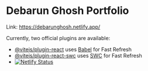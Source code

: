 # Debarun Ghosh Portfolio

Link: https://debarunghosh.netlify.app/

Currently, two official plugins are available:

- [@vitejs/plugin-react](https://github.com/vitejs/vite-plugin-react/blob/main/packages/plugin-react/README.md) uses [Babel](https://babeljs.io/) for Fast Refresh
- [@vitejs/plugin-react-swc](https://github.com/vitejs/vite-plugin-react-swc) uses [SWC](https://swc.rs/) for Fast Refresh
- [![Netlify Status](https://api.netlify.com/api/v1/badges/5a8d3ffa-c343-40b9-a192-5dc97f14a281/deploy-status)](https://app.netlify.com/sites/debarunghosh/deploys)
